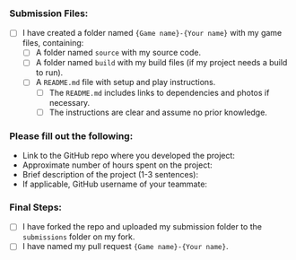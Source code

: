 <!-- Hey! Please also make sure to read the readme.md of this repo for more detailed instructions -->


<!-- Replace "[ ]" with "[x]" to mark as checked. You must ensure everything is correct, and then check it off before submitting -->
### Submission Files:
- [ ] I have created a folder named `{Game name}-{Your name}` with my game files, containing:
  - [ ] A folder named `source` with my source code.
  - [ ] A folder named `build` with my build files (if my project needs a build to run).
  - [ ] A `README.md` file with setup and play instructions.
    - [ ] The `README.md` includes links to dependencies and photos if necessary.
    - [ ] The instructions are clear and assume no prior knowledge.

### Please fill out the following:
- Link to the GitHub repo where you developed the project: 
- Approximate number of hours spent on the project: 
- Brief description of the project (1-3 sentences): 
- If applicable, GitHub username of your teammate: 

### Final Steps:
- [ ] I have forked the repo and uploaded my submission folder to the `submissions` folder on my fork.
- [ ] I have named my pull request `{Game name}-{Your name}`.
